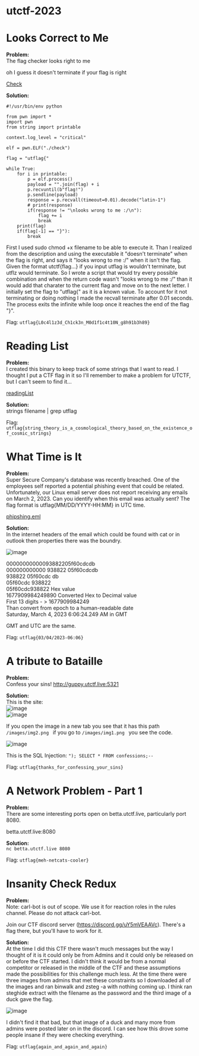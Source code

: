 # utctf-2023

# Looks Correct to Me

**Problem:** <br>
The flag checker looks right to me

oh I guess it doesn't terminate if your flag is right

[Check](https://github.com/noamgariani11/utctf-2023/blob/main/check)

**Solution:** <br>
```
#!/usr/bin/env python

from pwn import *
import pwn
from string import printable

context.log_level = "critical"

elf = pwn.ELF("./check")

flag = "utflag{"

while True:
    for i in printable:
        p = elf.process()
        payload = "".join(flag) + i
        p.recvuntil(b"flag!")
        p.sendline(payload)
        response = p.recvall(timeout=0.01).decode("latin-1")
        # print(response)
        if(response != "\nlooks wrong to me :/\n"):
            flag += i
            break
    print(flag)
    if(flag[-1] == "}"):
        break
```  

First I used sudo chmod +x filename to be able to execute it. Than I realized from the description and using the executable it "doesn't terminate" when the flag is right, and says it "looks wrong to me :/" when it isn't the flag. Given the format utctf{flag...} if you input utflag is wouldn't terminate, but utflz would terminate. So I wrote a script that would try every possible combination and when the return code wasn't "looks wrong to me :/" than it would add that charater to the current flag and move on to the next letter. I initially set the flag to "utflag{" as it is a known value. To account for it not terminating or doing nothing I made the recvall terminate after 0.01 seconds. The process exits the infinite while loop once it reaches the end of the flag "}".

Flag: ```utflag{L0c4l1z3d_Ch1ck3n_M0d1f1c4t10N_g8h91b3h89}```

# Reading List

**Problem:** <br>
I created this binary to keep track of some strings that I want to read. I thought I put a CTF flag in it so I'll remember to make a problem for UTCTF, but I can't seem to find it...

[readingList](https://github.com/noamgariani11/utctf-2023/blob/main/readingList)

**Solution:** <br>
strings filename | grep utflag

Flag: ```utflag{string_theory_is_a_cosmological_theory_based_on_the_existence_of_cosmic_strings}```

# What Time is It

**Problem:** <br>
Super Secure Company's database was recently breached. One of the employees self reported a potential phishing event that could be related. Unfortunately, our Linux email server does not report receiving any emails on March 2, 2023. Can you identify when this email was actually sent? The flag format is utflag{MM/DD/YYYY-HH:MM} in UTC time.

[phipshing.eml](https://github.com/noamgariani11/utctf-2023/blob/main/phishing.eml)

**Solution:** <br>
In the internet headers of the email which could be found with cat or in outlook then properties there was the boundry.

![image](https://user-images.githubusercontent.com/91398631/224591833-aa61dfd3-9b18-4677-9df9-6af666879c28.png)

00000000000093882205f60cdcdb <br>
000000000000 938822 05f60cdcdb <br>
938822 05f60cdc db <br>
05f60cdc 938822 <br>
05f60cdc938822 Hex value <br>
1677909984249890 Converted Hex to Decimal value<br>
First 13 digits - > 1677909984249 <br>
Than convert from epoch to a human-readable date <br>
Saturday, March 4, 2023 6:06:24.249 AM in GMT

GMT and UTC are the same.

Flag: ```utflag{03/04/2023-06:06}```

# A tribute to Bataille

**Problem:** <br>
Confess your sins! http://guppy.utctf.live:5321

**Solution:** <br>
This is the site: <br>
![image](https://user-images.githubusercontent.com/91398631/224592503-4d1be224-b683-41c0-a483-48ca88780621.png) <br>
![image](https://user-images.githubusercontent.com/91398631/224592531-3ff2a0ee-073e-4f04-aa18-a7efd240099b.png)

If you open the image in a new tab you see that it has this path ```/images/img2.png ``` if you go to ```/images/img1.png ``` you see the code.

![image](https://user-images.githubusercontent.com/91398631/224592655-a4942196-7e92-46d3-8959-079bd3ba053f.png)

This is the SQL Injection: ```"); SELECT * FROM confessions;--```

Flag: ```utflag{thanks_for_confessing_your_sins}```

# A Network Problem - Part 1

**Problem:** <br>
There are some interesting ports open on betta.utctf.live, particularly port 8080.

betta.utctf.live:8080

**Solution:** <br>
```nc betta.utctf.live 8080```

Flag: ```utflag{meh-netcats-cooler}```

# Insanity Check Redux

**Problem:** <br>
Note: carl-bot is out of scope. We use it for reaction roles in the rules channel. Please do not attack carl-bot.

Join our CTF discord server (https://discord.gg/uY5mVEAAVc). There's a flag there, but you'll have to work for it.

**Solution:** <br>
At the time I did this CTF there wasn't much messages but the way I thought of it is it could only be from Admins and it could only be released on or before the CTF started. I didn't think it would be from a normal competitor or released in the middle of the CTF and these assumptions made the possibilities for this challenge much less. At the time there were three images from admins that met these constraints so I downloaded all of the images and ran binwalk and zsteg -a with nothing coming up. I think ran steghide extract with the filename as the password and the third image of a duck gave the flag.

![image](https://user-images.githubusercontent.com/91398631/224594760-ca0feb13-97ab-4282-83a8-d5e940302d06.png)

I didn't find it that bad, but that image of a duck and many more from admins were posted later on in the discord. I can see how this drove some people insane if they were checking everything. 

Flag: ```utflag{again_and_again_and_again}```
